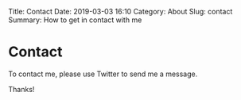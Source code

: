 Title: Contact
Date: 2019-03-03 16:10
Category: About
Slug: contact
Summary: How to get in contact with me

# Contact

To contact me, please use Twitter to send me a message.

Thanks!